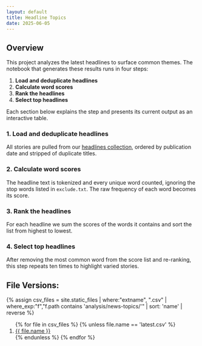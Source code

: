 ```yaml
---
layout: default
title: Headline Topics
date: 2025-06-05
---
```


## Overview

This project analyzes the latest headlines to surface common themes. The notebook that generates these results runs in four steps:

1. **Load and deduplicate headlines**
2. **Calculate word scores**
3. **Rank the headlines**
4. **Select top headlines**

Each section below explains the step and presents its current output as an interactive table.

### 1. Load and deduplicate headlines

All stories are pulled from our [headlines collection](../headlines/), ordered by publication date and stripped of duplicate titles.

<div id="step1-table"></div>

### 2. Calculate word scores

The headline text is tokenized and every unique word counted, ignoring the stop words listed in `exclude.txt`. The raw frequency of each word becomes its score.

<div id="step2-table"></div>

### 3. Rank the headlines

For each headline we sum the scores of the words it contains and sort the list from highest to lowest.

<div id="step3-table"></div>

### 4. Select top headlines

After removing the most common word from the score list and re-ranking, this step repeats ten times to highlight varied stories.

<div id="step4-table"></div>

<script>
function loadCsvTable(sel, csvPath){
  fetch(csvPath)
    .then(r => r.text())
    .then(text => {
      const rows = csvToObjects(text);
      const table = ArrTabler(rows);
      $(sel).html(table);
      new DataTable(sel + ' table', {
        order: [[0, 'desc']],
        columnDefs: [
          { targets: '_all', className: 'dt-head-left dt-body-left' }
        ]
      });
    })
    .catch(() => {
      $(sel).text('Unable to load data.');
    });
}

document.addEventListener('DOMContentLoaded', function(){
  loadCsvTable('#step1-table', '../headlines/latest.csv');
  loadCsvTable('#step2-table', './scores.csv');
  loadCsvTable('#step3-table', './rank.csv');
  loadCsvTable('#step4-table', './top.csv');
});
</script>

## File Versions:
{% assign csv_files = site.static_files | where:"extname", ".csv" | where_exp:"f","f.path contains 'analysis/news-topics/'" | sort: 'name' | reverse %}
<ol>
  {% for file in csv_files %}
    {% unless file.name == 'latest.csv' %}
  <li><a href="./{{ file.name }}">{{ file.name }}</a></li>
    {% endunless %}
  {% endfor %}
</ol>
